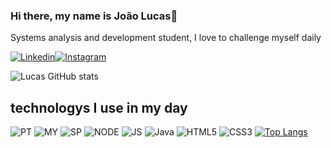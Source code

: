 ### Hi there, my name is João Lucas👋

Systems analysis and development student, I love to challenge myself daily

[![Linkedin](https://img.shields.io/badge/LinkedIn-0077B5?style=for-the-badge&logo=linkedin&logoColor=white)](https://www.linkedin.com/in/jo%C3%A3o-lucas-veloso-alves-t%C3%A9jo-692ab51b0)[![Instagram](https://img.shields.io/badge/Instagram-E4405F?style=for-the-badge&logo=instagram&logoColor=white)](https://www.instagram.com/lucas_veloso321/)

![Lucas GitHub stats](https://github-readme-stats.vercel.app/api?username=veloso666&show_icons=true&theme=dark)

## technologys I use in my day
![PT](https://img.shields.io/badge/PostgreSQL-316192?style=for-the-badge&logo=postgresql&logoColor=white)
![MY](https://img.shields.io/badge/MySQL-00000F?style=for-the-badge&logo=mysql&logoColor=white)
![SP](https://img.shields.io/badge/Spring-6DB33F?style=for-the-badge&logo=spring&logoColor=black)
![NODE](https://img.shields.io/badge/Node.js-43853D?style=for-the-badge&logo=node.js&logoColor=white)
![JS](https://img.shields.io/badge/JavaScript-F7DF1E?style=for-the-badge&logo=javascript&logoColor=black)
![Java](https://img.shields.io/badge/Java-ED8B00?style=for-the-badge&logo=openjdk&logoColor=white)
![HTML5](https://img.shields.io/badge/HTML-239120?style=for-the-badge&logo=html5&logoColor=white)
![CSS3](https://img.shields.io/badge/CSS-239120?&style=for-the-badge&logo=css3&logoColor=white)
[![Top Langs](https://github-readme-stats.vercel.app/api/top-langs/?username=veloso666&layout=compact)](https://github.com/veloso666/github-readme-stats)

